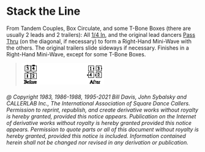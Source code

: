 
# Stack the Line

From Tandem Couples, Box Circulate, and some T-Bone Boxes (there are usually
2 leads and 2 trailers): All [1/4 In](../a1/quarter_in.md), and the original lead dancers
[Pass Thru](../b1/pass_thru.md) (on the diagonal, if necessary) 
to form a Right-Hand Mini-Wave with the others. The
original trailers slide sideways if necessary. Finishes in a Right-Hand
Mini-Wave, except for some T-Bone Boxes.

> 
> ![alt](stack_the_line.png)
> 

###### @ Copyright 1983, 1986-1988, 1995-2021 Bill Davis, John Sybalsky and CALLERLAB Inc., The International Association of Square Dance Callers. Permission to reprint, republish, and create derivative works without royalty is hereby granted, provided this notice appears. Publication on the Internet of derivative works without royalty is hereby granted provided this notice appears. Permission to quote parts or all of this document without royalty is hereby granted, provided this notice is included. Information contained herein shall not be changed nor revised in any derivation or publication.
